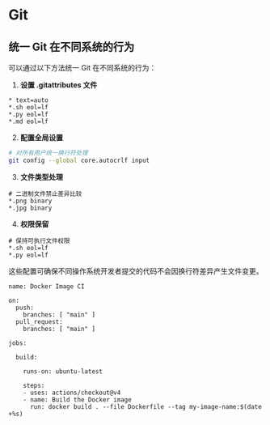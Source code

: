 # Git 

## 统一 Git 在不同系统的行为

可以通过以下方法统一 Git 在不同系统的行为：

1. **设置 .gitattributes 文件**
```
* text=auto
*.sh eol=lf
*.py eol=lf
*.md eol=lf
```

2. **配置全局设置**
```bash
# 对所有用户统一换行符处理
git config --global core.autocrlf input
```

3. **文件类型处理**
```
# 二进制文件禁止差异比较
*.png binary
*.jpg binary
```

4. **权限保留**
```
# 保持可执行文件权限
*.sh eol=lf
*.py eol=lf
```

这些配置可确保不同操作系统开发者提交的代码不会因换行符差异产生文件变更。


```
name: Docker Image CI

on:
  push:
    branches: [ "main" ]
  pull_request:
    branches: [ "main" ]

jobs:

  build:

    runs-on: ubuntu-latest

    steps:
    - uses: actions/checkout@v4
    - name: Build the Docker image
      run: docker build . --file Dockerfile --tag my-image-name:$(date +%s)
```